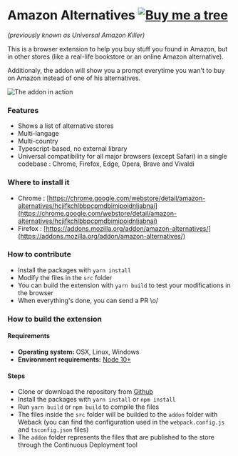 # Amazon Alternatives [![Buy me a tree](https://img.shields.io/badge/Buy%20me%20a%20tree-%F0%9F%8C%B3-lightgreen)](https://ecologi.com/adrian)

_(previously known as Universal Amazon Killer)_

This is a browser extension to help you buy stuff you found in Amazon, but in other stores (like a real-life bookstore or an online Amazon alternative).

Additionaly, the addon will show you a prompt everytime you wan't to buy on Amazon instead of one of his alternatives.

![The addon in action](/buy-a-book.gif)

### Features

- Shows a list of alternative stores
- Multi-langage
- Multi-country
- Typescript-based, no external library
- Universal compatibility for all major browsers (except Safari) in a single codebase : Chrome, Firefox, Edge, Opera, Brave and Vivaldi

### Where to install it

- Chrome : [https://chrome.google.com/webstore/detail/amazon-alternatives/hcjifkchlbbpcpmdbimipoidnljabnai](https://chrome.google.com/webstore/detail/amazon-alternatives/hcjifkchlbbpcpmdbimipoidnljabnai)
- Firefox : [https://addons.mozilla.org/addon/amazon-alternatives/](https://addons.mozilla.org/addon/amazon-alternatives/)

### How to contribute

- Install the packages with `yarn install`
- Modify the files in the `src` folder
- You can build the extension with `yarn build` to test your modifications in the browser
- When everything's done, you can send a PR \o/

### How to build the extension

#### Requirements

- **Operating system:** OSX, Linux, Windows
- **Environment requirements:** [Node 10+](https://nodejs.org/en/)

#### Steps

- Clone or download the repository from [Github](https://github.com/adriantombu/universal-amazon-killer)
- Install the packages with `yarn install` or `npm install`
- Run `yarn build` or `npm build` to compile the files
- The files inside the `src` folder will be builded to the `addon` folder with Weback (you can find the configuration used in the `webpack.config.js` and `tsconfig.json` files)
- The `addon` folder represents the files that are published to the store through the Continuous Deployment tool
